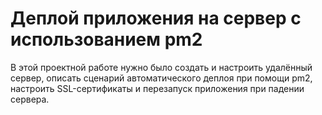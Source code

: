 # Деплой приложения на сервер с использованием pm2

В этой проектной работе нужно было создать и настроить удалённый сервер, описать сценарий автоматического деплоя при помощи pm2, настроить SSL-сертификаты и перезапуск приложения при падении сервера.

